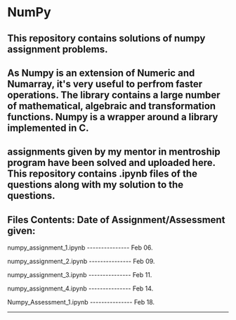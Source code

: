 # NumPy
This repository contains solutions of numpy assignment problems.
-----------------------------------------------------------------------------------------------------------------------------------
As Numpy is an extension of Numeric and Numarray, it's very useful to perfrom faster operations. The library contains a large number of mathematical, algebraic and transformation functions. Numpy is a wrapper around a library implemented in C.
-----------------------------------------------------------------------------------------------------------------------------------
assignments given by my mentor in mentroship program have been solved and uploaded here. 
This repository contains .ipynb files of the questions along with my solution to the questions.
----------------------------------------------------------------------------------------------------------------------------------------------------------------------------------------------------------------------------------------------------------------------
Files Contents:                          Date of Assignment/Assessment given:
-----------------------------------------------------------------------------------------------------------------------------------
numpy_assignment_1.ipynb         ---------------        Feb 06.

numpy_assignment_2.ipynb         ---------------        Feb 09.

numpy_assignment_3.ipynb         ---------------        Feb 11.

numpy_assignment_4.ipynb         ---------------        Feb 14.

Numpy_Assessment_1.ipynb         ---------------        Feb 18.

----------------------------------------------------------------------------------------------------------------------------------------------------------------------------------------------------------------------------------------------------------------








